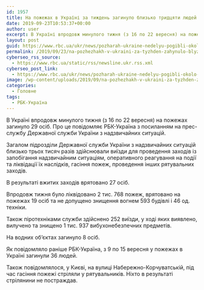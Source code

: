 ```yaml
---
id: 1957
title: На пожежах в Україні за тиждень загинуло близько тридцяти людей
date: 2019-09-23T10:53:37+00:00
author: user
excerpt: В Україні впродовж минулого тижня (з 16 по 22 вересня) на пожежах загинуло 29 осіб. Про це повідомляє РБК-Україна з посиланням...
layout: post
guid: https://www.rbc.ua/ukr/news/pozharah-ukraine-nedelyu-pogibli-okolo-tridtsati-1569233886.html
permalink: /2019/09/23/na-pozhezhakh-v-ukraini-za-tyzhden-zahynulo-blyz-ko-trydtsiaty-liudey/
cyberseo_rss_source:
  - https://www.rbc.ua/static/rss/newsline.ukr.rss.xml
cyberseo_post_link:
  - https://www.rbc.ua/ukr/news/pozharah-ukraine-nedelyu-pogibli-okolo-tridtsati-1569233886.html
image: /wp-content/uploads/2019/09/na-pozhezhakh-v-ukraini-za-tyzhden-zahynulo-blyz-ko-trydtsiaty-liudey.jpg
categories:
  - Головне
tags:
  - РБК-Україна
---
```

В Україні впродовж минулого тижня (з 16 по 22 вересня) на пожежах загинуло 29 осіб. Про це повідомляє РБК-Україна з посиланням на прес-службу Державної служби України з надзвичайних ситуацій.

Загалом підрозділи Державної служби України з надзвичайних ситуацій близько трьох тисяч разів здійснювали виїзди для проведення заходів із запобігання надзвичайним ситуаціям, оперативного реагування на події та ліквідації їх наслідків, гасіння пожеж, проведення інших рятувальних заходів.

В результаті вжитих заходів врятовано 27 осіб.

Впродовж тижня було ліквідовано 2 тис. 768 пожеж, врятовано на пожежах 19 осіб та не допущено знищення вогнем 593 будівлі і 46 од. техніки.

Також піротехніками служби здійснено 252 виїзди, у ході яких виявлено, вилучено та знищено 1 тис. 937 вибухонебезпечних предметів.

На водних об’єктах загинуло 8 осіб.

Як повідомляло раніше РБК-Україна, з 9 по 15 вересня у пожежах в Україні загинули 36 людей.

Також повідомлялося, у Києві, на вулиці Набережно-Корчуватській, під час гасіння пожежі стріляли у рятувальників. Ніхто в результаті стрілянини не постраждав.</p>